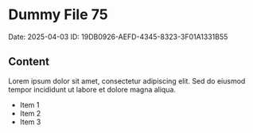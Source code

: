 # Dummy File 75

Date: 2025-04-03
ID: 19DB0926-AEFD-4345-8323-3F01A1331B55

## Content

Lorem ipsum dolor sit amet, consectetur adipiscing elit.
Sed do eiusmod tempor incididunt ut labore et dolore magna aliqua.

* Item 1
* Item 2
* Item 3
